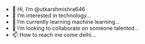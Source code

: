 - 👋 Hi, I’m @utkarshmishra646
- 👀 I’m interested in technology...
- 🌱 I’m currently learning machine learning...
- 💞️ I’m looking to collaborate on someone talented...
- 📫 How to reach me come delhi...

<!---
utkarshmishra646/utkarshmishra646 is a ✨ special ✨ repository because its `README.md` (this file) appears on your GitHub profile.
You can click the Preview link to take a look at your changes.
--->
